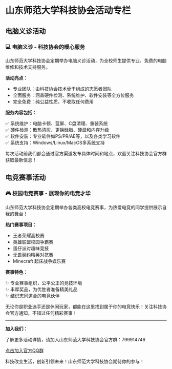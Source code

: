 # 山东师范大学科技协会活动专栏

## 电脑义诊活动

### 💻 电脑义诊 - 科技协会的暖心服务

山东师范大学科技协会定期举办电脑义诊活动，为全校师生提供专业、免费的电脑维修和技术支持服务。

**活动亮点：**
- 专业团队：由科技协会技术骨干组成的志愿者团队
- 全面服务：涵盖硬件检测、系统维护、软件安装等全方位服务
- 完全免费：纯公益性质，不收取任何费用

**服务内容包括：**

✅ 系统维护：电脑卡顿、蓝屏、C盘清理、重装系统  
✅ 硬件检测：散热清灰、更换硅脂、硬盘和内存升级  
✅ 软件安装：专业软件如PS/PR/AE等，以及各类学习软件  
✅ 系统支持：Windows/Linux/MacOS多系统支持  

每次活动前我们都会通过官方渠道发布具体时间和地点，欢迎关注科技协会官方群获取最新信息！

## 电竞赛事活动

### 🎮 校园电竞赛事 - 展现你的电竞才华

山东师范大学科技协会定期举办各类高校电竞赛事，为热爱电竞的同学提供展示自我的舞台！

**热门赛事项目：**
- 王者荣耀高校赛
- 英雄联盟校园争霸赛  
- 蛋仔派对趣味竞技  
- 无畏契约精英对抗赛
- Minecraft 起床战争娱乐赛

**赛事特色：**

✨ 专业赛事组织，公平公正的竞技环境  
✨ 丰厚奖品，为优胜者准备精美礼品  
✨ 结识志同道合的电竞伙伴  

无论你是职业选手还是休闲玩家，都能在这里找到属于你的电竞快乐！关注科技协会官方通知，不错过任何精彩赛事！

---

**加入我们：**

了解更多活动详情，请加入山东师范大学科技协会官方群：799914746 
 
[点击加入官方QQ群](https://qm.qq.com/cgi-bin/qm/qr?k=nr1-zhPN5I_bfipzd2LrhbaE0Qvep0Lm&jump_from=webapi&authKey=Y15yWupz7AzJlv7yV+uHXdtq1dc6bGSTQ2rm6PI3i++AILuj99k51oTfKDq2NoEr)

科技改变生活，创新引领未来！山东师范大学科技协会期待你的参与！